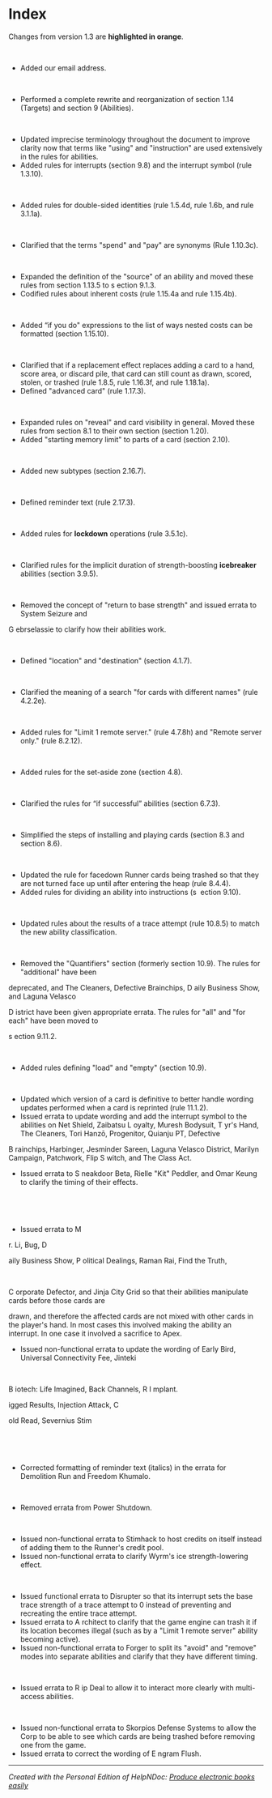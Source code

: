 # Index

Changes from version 1.3 are **highlighted in orange**.

&nbsp;

* Added our email address.

&nbsp;

* Performed a complete rewrite and reorganization of section 1.14 (Targets) and section 9 (Abilities).

&nbsp;

* Updated imprecise terminology throughout the document to improve clarity now that terms like "using" and "instruction" are used extensively in the rules for abilities.
* Added rules for interrupts (section 9.8) and the interrupt symbol (rule 1.3.10).

&nbsp;

* Added rules for double-sided identities (rule 1.5.4d, rule 1.6b, and rule 3.1.1a).

&nbsp;

* Clarified that the terms "spend" and "pay" are synonyms (Rule 1.10.3c).

&nbsp;

* Expanded the definition of the "source" of an ability and moved these rules from section 1.13.5 to s ection 9.1.3.
* Codified rules about inherent costs (rule 1.15.4a and rule 1.15.4b).

&nbsp;

* Added “if you do" expressions to the list of ways nested costs can be formatted (section 1.15.10).

&nbsp;

* Clarified that if a replacement effect replaces adding a card to a hand, score area, or discard pile, that card can still count as drawn, scored, stolen, or trashed (rule 1.8.5, rule 1.16.3f, and rule 1.18.1a).
* Defined "advanced card" (rule 1.17.3).

&nbsp;

* Expanded rules on "reveal" and card visibility in general. Moved these rules from section 8.1 to their own section (section 1.20).
* Added "starting memory limit" to parts of a card (section 2.10).

&nbsp;

* Added new subtypes (section 2.16.7).

&nbsp;

* Defined reminder text (rule 2.17.3).

&nbsp;

* Added rules for **lockdown** operations (rule 3.5.1c).

&nbsp;

* Clarified rules for the implicit duration of strength-boosting **icebreaker** abilities (section 3.9.5).

&nbsp;

* Removed the concept of "return to base strength" and issued errata to System Seizure and

G ebrselassie to clarify how their abilities work.

&nbsp;

* Defined "location" and "destination" (section 4.1.7).

&nbsp;

* Clarified the meaning of a search "for cards with different names" (rule 4.2.2e).

&nbsp;

* Added rules for "Limit 1 remote server." (rule 4.7.8h) and "Remote server only." (rule 8.2.12).

&nbsp;

* Added rules for the set-aside zone (section 4.8).

&nbsp;

* Clarified the rules for “if successful” abilities (section 6.7.3).

&nbsp;

* Simplified the steps of installing and playing cards (section 8.3 and section 8.6).

&nbsp;

* Updated the rule for facedown Runner cards being trashed so that they are not turned face up until after entering the heap (rule 8.4.4).
* Added rules for dividing an ability into instructions (s&nbsp; ection 9.10).

&nbsp;

* Updated rules about the results of a trace attempt (rule 10.8.5) to match the new ability classification.

&nbsp;

* Removed the "Quantifiers" section (formerly section 10.9). The rules for "additional" have been

deprecated, and The Cleaners, Defective Brainchips, D aily Business Show, and Laguna Velasco

D istrict have been given appropriate errata. The rules for "all" and "for each" have been moved to

s ection 9.11.2.

&nbsp;

* Added rules defining "load" and "empty" (section 10.9).

&nbsp;

* Updated which version of a card is definitive to better handle wording updates performed when a card is reprinted (rule 11.1.2).
* Issued errata to update wording and add the interrupt symbol to the abilities on Net Shield, Zaibatsu L oyalty, Muresh Bodysuit, T yr's Hand, The Cleaners, Tori Hanzō, Progenitor, Quianju PT, Defective

B rainchips, Harbinger, Jesminder Sareen, Laguna Velasco District, Marilyn Campaign, Patchwork, Flip S witch, and The Class Act.

* Issued errata to S neakdoor Beta, Rielle "Kit" Peddler, and Omar Keung to clarify the timing of their effects.

&nbsp;

&nbsp;

* Issued errata to M&nbsp;

r. Li, Bug, D&nbsp;

aily Business Show, P olitical Dealings, Raman Rai, Find the Truth,

&nbsp;

C orporate Defector, and Jinja City Grid so that their abilities manipulate cards before those cards are

drawn, and therefore the affected cards are not mixed with other cards in the player's hand. In most cases this involved making the ability an interrupt. In one case it involved a sacrifice to Apex.

* Issued non-functional errata to update the wording of Early Bird, Universal Connectivity Fee, Jinteki

&nbsp;

B iotech: Life Imagined, Back Channels, R I mplant.

igged Results, Injection Attack, C&nbsp;

old Read, Severnius Stim

&nbsp;

&nbsp;

* Corrected formatting of reminder text (italics) in the errata for Demolition Run and Freedom Khumalo.

&nbsp;

* Removed errata from Power Shutdown.

&nbsp;

* Issued non-functional errata to Stimhack to host credits on itself instead of adding them to the Runner's credit pool.
* Issued non-functional errata to clarify Wyrm's ice strength-lowering effect.

&nbsp;

* Issued functional errata to Disrupter so that its interrupt sets the base trace strength of a trace attempt to 0 instead of preventing and recreating the entire trace attempt.
* Issued errata to A rchitect to clarify that the game engine can trash it if its location becomes illegal (such as by a "Limit 1 remote server" ability becoming active).
* Issued non-functional errata to Forger to split its "avoid" and "remove" modes into separate abilities and clarify that they have different timing.

&nbsp;

* Issued errata to R ip Deal to allow it to interact more clearly with multi-access abilities.

&nbsp;

* Issued non-functional errata to Skorpios Defense Systems to allow the Corp to be able to see which cards are being trashed before removing one from the game.
* Issued errata to correct the wording of E ngram Flush.


***
_Created with the Personal Edition of HelpNDoc: [Produce electronic books easily](<https://www.helpndoc.com/create-epub-ebooks>)_
